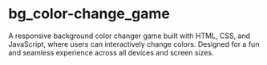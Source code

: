 # bg_color-change_game
A responsive background color changer game built with HTML, CSS, and JavaScript, where users can interactively change colors. Designed for a fun and seamless experience across all devices and screen sizes.
